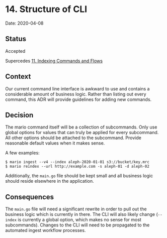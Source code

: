# 14. Structure of CLI

Date: 2020-04-08

## Status

Accepted

Supercedes [11. Indexing Commands and Flows](0011-indexing-commands-and-flows.md)

## Context

Our current command line interface is awkward to use and contains a considerable amount of business logic. Rather than listing out every command, this ADR will provide guidelines for adding new commands.

## Decision

The mario command itself will be a collection of subcommands. Only use global options for values that can truly be applied for every subcommand. All other options should be attached to the subcommand. Provide reasonable default values when it makes sense.

A few examples:

```
$ mario ingest --v4 --index aleph-2020-01-01 s3://bucket/key.mrc
$ mario reindex --url http://example.com -s aleph-01 -d aleph-02
```

Additionally, the `main.go` file should be kept small and all business logic should reside elsewhere in the application.

## Consequences

The `main.go` file will need a significant rewrite in order to pull out the business logic which is currently in there. The CLI will also likely change (`--index` is currently a global option, which makes no sense for most subcommands). Changes to the CLI will need to be propagated to the automated ingest workflow processes.
